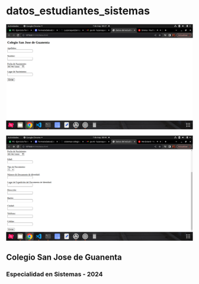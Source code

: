 # datos_estudiantes_sistemas

![pantallazo](pantallazo_1.png "Pantallazo")

![pantallazo](pantallazo_2.png "Pantallazo")

<h2>Colegio San Jose de Guanenta</h2>
<h3>Especialidad en Sistemas - 2024</h3>